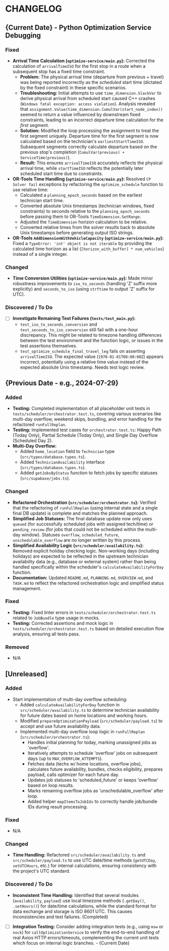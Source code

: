 # CHANGELOG

## {Current Date} - Python Optimization Service Debugging

### Fixed
- **Arrival Time Calculation (`optimize-service/main.py`):** Corrected the calculation of `arrivalTimeISO` for the first stop in a route when a subsequent stop has a fixed time constraint. 
    - **Problem:** The physical arrival time (departure from previous + travel) was being reported incorrectly as the *scheduled* start time (dictated by the fixed constraint) in these specific scenarios.
    - **Troubleshooting:** Initial attempts to use `time_dimension.SlackVar` to derive physical arrival from scheduled start caused C++ crashes (`Windows fatal exception: access violation`). Analysis revealed that `assignment.Value(time_dimension.CumulVar(start_node_index))` seemed to return a value influenced by downstream fixed constraints, leading to an incorrect departure time calculation for the *first* segment.
    - **Solution:** Modified the loop processing the assignment to treat the first segment uniquely. Departure time for the first segment is now calculated based on the technician's `earliestStartTimeISO`. Subsequent segments correctly calculate departure based on the previous stop's completion (`CumulVar(previous) + ServiceTime(previous)`).
    - **Result:** This ensures `arrivalTimeISO` accurately reflects the physical arrival time, while `startTimeISO` reflects the potentially later scheduled start time due to constraints.
- **OR-Tools Time Handling (`optimize-service/main.py`):** Resolved `CP Solver fail` exceptions by refactoring the `optimize_schedule` function to use relative time:
    - Calculated a `planning_epoch_seconds` based on the earliest technician start time.
    - Converted absolute Unix timestamps (technician windows, fixed constraints) to seconds relative to the `planning_epoch_seconds` before passing them to OR-Tools `TimeDimension.SetRange`.
    - Adjusted the `TimeDimension` horizon calculation to be relative.
    - Converted relative times from the solver results back to absolute Unix timestamps before generating output ISO strings.
- **OR-Tools `AddDimensionWithVehicleCapacity` (`optimize-service/main.py`):** Fixed a `TypeError: 'int' object is not iterable` by providing the calculated time horizon as a list (`[horizon_with_buffer] * num_vehicles`) instead of a single integer.

### Changed
- **Time Conversion Utilities (`optimize-service/main.py`):** Made minor robustness improvements to `iso_to_seconds` (handling 'Z' suffix more explicitly) and `seconds_to_iso` (using `strftime` to output 'Z' suffix for UTC).

### Discovered / To Do
- [ ] **Investigate Remaining Test Failures (`tests/test_main.py`):**
    - `test_iso_to_seconds_conversion` and `test_seconds_to_iso_conversion` still fail with a one-hour discrepancy. This might be related to timezone handling differences between the test environment and the function logic, or issues in the test assertions themselves.
    - `test_optimize_schedule_final_travel_leg` fails on asserting `arrivalTimeISO`. The expected value (`1970-01-01T08:00:00Z`) appears incorrect, potentially using a relative time value instead of the expected absolute Unix timestamp. Needs test logic review.

## {Previous Date - e.g., 2024-07-29}

### Added
- **Testing:** Completed implementation of all placeholder unit tests in `tests/scheduler/orchestrator.test.ts`, covering various scenarios like multi-day overflow, weekend skips, bundling, and error handling for the refactored `runFullReplan`.
- **Testing:** Implemented test cases for `orchestrator.test.ts`: Happy Path (Today Only), Partial Schedule (Today Only), and Single Day Overflow (Scheduled Day 2).
- **Multi-Day Overflow:**
  - Added `home_location` field to `Technician` type (`src/types/database.types.ts`).
  - Added `TechnicianAvailability` interface (`src/types/database.types.ts`).
  - Added `getJobsByStatus` function to fetch jobs by specific statuses (`src/supabase/jobs.ts`).

### Changed
- **Refactored Orchestration (`src/scheduler/orchestrator.ts`):** Verified that the refactoring of `runFullReplan` (using internal state and a single final DB update) is complete and matches the planned approach.
- **Simplified Job Statuses:** The final database update now only uses `queued` (for successfully scheduled jobs with assigned tech/time) or `pending_review` (for jobs that could not be scheduled within the multi-day window). Statuses `overflow`, `scheduled_future`, `unschedulable_overflow` are no longer written by this process.
- **Simplified Availability Logic (`src/scheduler/availability.ts`):** Removed explicit holiday checking logic. Non-working days (including holidays) are expected to be reflected in the upstream technician availability data (e.g., database or external system) rather than being handled specifically within the scheduler's `calculateAvailabilityForDay` function.
- **Documentation:** Updated `README.md`, `PLANNING.md`, `OVERVIEW.md`, and `TASK.md` to reflect the refactored orchestration logic and simplified status management.

### Fixed
- **Testing:** Fixed linter errors in `tests/scheduler/orchestrator.test.ts` related to `JobBundle` type usage in mocks.
- **Testing:** Corrected assertions and mock logic in `tests/scheduler/orchestrator.test.ts` based on detailed execution flow analysis, ensuring all tests pass.

### Removed
- N/A

## [Unreleased]

### Added
- Start implementation of multi-day overflow scheduling:
  - Added `calculateAvailabilityForDay` function in `src/scheduler/availability.ts` to determine technician availability for future dates based on home locations and working hours.
  - Modified `prepareOptimizationPayload` (`src/scheduler/payload.ts`) to accept and use future availability data.
  - Implemented multi-day overflow loop logic in `runFullReplan` (`src/scheduler/orchestrator.ts`):
    - Handles initial planning for today, marking unassigned jobs as 'overflow'.
    - Iteratively attempts to schedule 'overflow' jobs on subsequent days (up to `MAX_OVERFLOW_ATTEMPTS`).
    - Fetches data (techs w/ home locations, overflow jobs), calculates future availability, bundles, checks eligibility, prepares payload, calls optimizer for each future day.
    - Updates job statuses to 'scheduled_future' or keeps 'overflow' based on loop results.
    - Marks remaining overflow jobs as 'unschedulable_overflow' after loop.
    - Added helper `mapItemsToJobIds` to correctly handle job/bundle IDs during result processing.

### Fixed
- N/A

### Changed
- **Time Handling:** Refactored `src/scheduler/availability.ts` and `src/scheduler/payload.ts` to use UTC date/time methods (`getUTCDay`, `setUTCHours`, etc.) for internal calculations, ensuring consistency with the project's UTC standard.

### Discovered / To Do
- **Inconsistent Time Handling:** Identified that several modules (`availability`, `payload`) use local timezone methods (`.getDay()`, `.setHours()`) for date/time calculations, while the standard format for data exchange and storage is ISO 8601 UTC. This causes inconsistencies and test failures. (Completed)
- [ ] **Integration Testing:** Consider adding integration tests (e.g., using `msw` or `nock`) for `callOptimizationService` to verify the end-to-end handling of real Axios HTTP errors/timeouts, complementing the current unit tests which focus on internal logic branches. - {Current Date}
